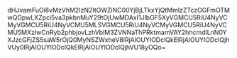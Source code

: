 dHJvamFuOi8vMzVhM2IzN2ItOWZiNC00YjBjLTkxYjQtMmIzZTczOGFmOTMwQGpwLXZpci5va3pkbnMuY29tOjUwMDAxI1JlbGF5XyVGMCU5RiU4NyVCMyVGMCU5RiU4NyVCMU5MLSVGMCU5RiU4NyVCMyVGMCU5RiU4NyVCMU5MXzIwCnRyb2phbjovLzhVblM3ZVNNaThPRktmamVAY2hhcmdlLnN0YXJzcGFjZS5saW5rOjQ0MyNSZWxheV8lRjAlOUYlODclQkElRjAlOUYlODclQjhVUy0lRjAlOUYlODclQkElRjAlOUYlODclQjhVU18yOQo=
